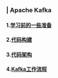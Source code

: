 ### | Apache Kafka
#### 1.[学习前的一些准备](https://ex34toway.github.io/bigdata/kafka/1.Requirements)
#### 2.[代码构建](https://ex34toway.github.io/bigdata/kafka/2.Preparing)
#### 3.[代码架构](https://ex34toway.github.io/bigdata/kafka/3.Kafka_Arch)
#### 4.[Kafka工作流程](https://ex34toway.github.io/bigdata/kafka/4.Kafka_workflow)
